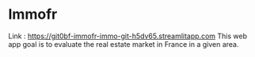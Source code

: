 # Immofr
Link : https://git0bf-immofr-immo-git-h5dv65.streamlitapp.com
This web app goal is to evaluate the real estate market in France in a given area.
